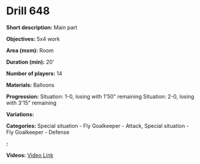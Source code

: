 # Drill 648

**Short description:**
Main part

**Objectives:**
5x4 work

**Area (mxm):**
Room

**Duration (min):**
20'

**Number of players:**
14

**Materials:**
Balloons

**Progression:**
Situation: 1-0, losing with 1'50" remaining Situation: 2-0, losing with 3'15" remaining

**Variations:**


**Categories:**
Special situation - Fly Goalkeeper - Attack, Special situation - Fly Goalkeeper - Defense

**:**


**Videos:**
[Video Link](https://www.youtube.com/embed/CoxcHNsSKRA)

